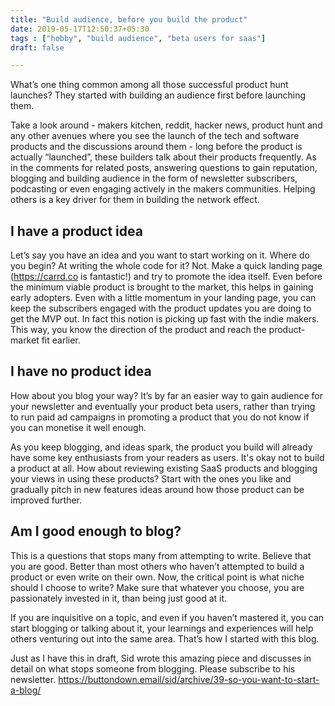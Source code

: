 ```yaml
---
title: "Build audience, before you build the product"
date: 2019-05-17T12:50:37+05:30
tags : ["hobby", "build audience", "beta users for saas"]
draft: false

---
```


What’s one thing common among all those successful product hunt launches? They started with building an audience first before launching them. 

Take a look around - makers kitchen, reddit, hacker news, product hunt and any other avenues where you see the launch of the tech and software products and the discussions around them - long before the product is actually “launched”, these builders talk about their products frequently. As in the comments for related posts, answering questions to gain reputation, blogging and building audience in the form of newsletter subscribers, podcasting or even engaging actively in the makers communities. Helping others is a key driver for them in building the network effect.

## I have a product idea
Let’s say you have an idea and you want to start working on it. Where do you begin? At writing the whole code for it? Not. Make a quick landing page (https://carrd.co is fantastic!) and try to promote the idea itself. Even before the minimum viable product is brought to the market, this helps in gaining early adopters. Even with a little momentum in your landing page, you can keep the subscribers engaged with the product updates you are doing to get the MVP out. In fact this notion is picking up fast with the indie makers. This way, you know the direction of the product and reach the product-market fit earlier. 

## I have no product idea
How about you blog your way? It’s by far an easier way to gain audience for your newsletter and eventually your product beta users, rather than trying to run paid ad campaigns in promoting a product that you do not know if you can monetise it well enough.

As you keep blogging, and ideas spark, the product you build will already have some key enthusiasts from your readers as users. It's okay not to build a product at all. How about reviewing existing SaaS products and blogging your views in using these products? Start with the ones you like and gradually pitch in new features ideas around how those product can be improved further.

## Am I good enough to blog?
This is a questions that stops many from attempting to write. Believe that you are good. Better than most others who haven’t attempted to build a product or even write on their own. Now, the critical point is what niche should I choose to write? Make sure that whatever you choose, you are passionately invested in it, than being just good at it.

If you are inquisitive on a topic, and even if you haven’t mastered it, you can start blogging or talking about it, your learnings and experiences will help others venturing out into the same area. That’s how I started with this blog.

Just as I have this in draft, Sid wrote this amazing piece and discusses in detail on what stops someone from blogging. Please subscribe to his newsletter. https://buttondown.email/sid/archive/39-so-you-want-to-start-a-blog/
